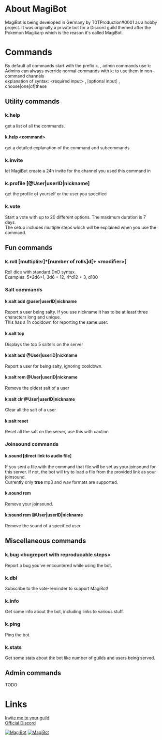 # About MagiBot
MagiBot is being developed in Germany by T0TProduction#0001 as a hobby project.
It was originally a private bot for a Discord guild themed after the Pokemon Magikarp which is the reason it's called MagiBot.
# Commands
By default all commands start with the prefix k. , admin commands use k:<br>
Admins can always override normal commands with k: to use them in non-command channels<br>
explanation of syntax: \<required input\> , [optional input] , choose|one|of|these
## Utility commands
### k.help 
get a list of all the commands.<br>
#### k.help \<command\> 
get a detailed explanation of the command and subcommands.
### k.invite
let MagiBot create a 24h invite for the channel you used this command in
### k.profile [@User|userID|nickname]
get the profile of yourself or the user you specified
### k.vote
Start a vote with up to 20 different options. The maximum duration is 7 days.<br>
The setup includes multiple steps which will be explained when you use the command.
## Fun commands
### k.roll [multiplier]\*[number of rolls]d<die number>[+ \<modifier\>]
Roll dice with standard DnD syntax.<br>
Examples: 5\*2d6+1, 3d6 + 12, 4\*d12 + 3, d100
### Salt commands
#### k.salt add @user|userID|nickname
Report a user being salty. If you use nickname it has to be at least three characters long and unique.<br>
This has a 1h cooldown for reporting the same user.
#### k.salt top
Displays the top 5 salters on the server 
#### k:salt add @User|userID|nickname
Report a user for being salty, ignoring cooldown.
#### k:salt rem @User|userID|nickname
Remove the oldest salt of a user
#### k:salt clr @User|userID|nickname
Clear all the salt of a user
#### k:salt reset
Reset all the salt on the server, use this with caution
### Joinsound commands
#### k.sound [direct link to audio file]
If you sent a file with the command that file will be set as your joinsound for this server. If not, the bot will try to load a file from the provided link as your joinsound.<br>
Currently only **true** mp3 and wav formats are supported.
#### k.sound rem
Remove your joinsound.
#### k:sound rem @User|userID|nickname
Remove the sound of a specified user.
## Miscellaneous commands
### k.bug \<bugreport with reproducable steps\>
Report a bug you've encountered while using the bot.
### k.dbl
Subscribe to the vote-reminder to support MagiBot!
### k.info
Get some info about the bot, including links to various stuff.
### k.ping
Ping the bot.
### k.stats
Get some stats about the bot like number of guilds and users being served.
## Admin commands
  
  TODO

# Links
[Invite me to your guild](https://discordapp.com/oauth2/authorize?client_id=384820232583249921&permissions=8&redirect_uri=https%3A%2F%2Fdiscord.gg%2F2Evcf4T&scope=bot)<br>
[Official Discord](https://discord.gg/2Evcf4T)

<a href="https://discordbots.org/bot/384820232583249921" ><img src="https://discordbots.org/api/widget/384820232583249921.svg" alt="MagiBot" /></a>
<a href="https://bots.ondiscord.xyz/bots/384820232583249921"><img src="https://bots.ondiscord.xyz/bots/384820232583249921/embed?theme=dark" alt="MagiBot" /></a>

<br>
